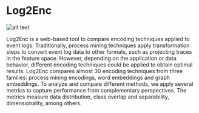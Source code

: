 # Log2Enc

![alt text]([http://url/to/img.png](https://github.com/Forels/Log2Enc/blob/main/images/l2e.png))

Log2Enc is a web-based tool to compare encoding techniques applied to event logs. Traditionally, process mining techniques apply transformation steps to convert event log data to other formats, such as projecting traces in the feature space. However, depending on the application or data behavior, different encoding techniques could be applied to obtain optimal results. Log2Enc compares almost 30 encoding techniques from three families: process mining encodings, word embeddings and graph embeddings. To analyze and compare different methods, we apply several metrics to capture performance from complementary perspectives. The metrics measure data distribution, class overlap and separability, dimensionality, among others. 
